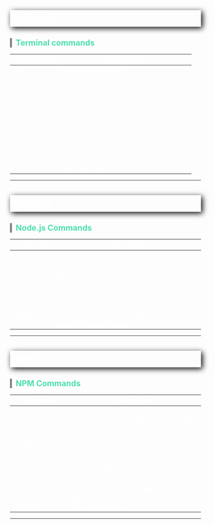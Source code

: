 <style>
    body {
        color: white;
    }
    h1, h3 {
         /* offset-x | offset-y | blur-radius | color */
        box-shadow: 4px 4px 15px black;
         /* top | right | bottom | left */
        padding: 5px 5px 5px 5px;
        font-weight: bold;
    }

    h2 {
        border-left: 5px solid grey;
        padding-left: 10px;
        color: #4EDFB0;
    }
</style>
# Terminal:
## Terminal commands
Commands          | Description 
-------           | -------
```pwd```         | Print current location
```ls```          | List all files and folders inside your directory
```cd [folder]``` | Change directory / folder
```cd ~```        | Change directory to ~
```cd ..```       | Go back to the parent folder
```mkdir [folder]```| Create directory / folder
```touch [file]```  | Create file
```rm [file]```     | Remove file
```rm *```          | Remove all files
```rm -r [folder]```| Remove all files
```clear```         | Clear terminal

---

# Node.js
## Node.js Commands

Commands            | Description 
-------             | -------
```node -v```       | Verify version installed
```which node```    | Where to find install of node
```node```          | Runs node
```node [file.js]```| Runs node file
```ctrl + c```      | Exits node
```nodemon app.js```| ```(Husk at installere nodemon først)``` Nodemon opdatere automatisk vores app.js server, hver gang vi opdatere koden.

---

# NPM
## NPM Commands
Commands            | Description 
-------             | ------- 
```which npm```     | Where to find install of NPM
```npm init```      | Initializes a Node.js application and creates a package.json file 
```npm install [package]```| Installs a Node.js package
```npm i [package]```   | Installs a Node.js package
```npm publish```       | Saves and uploads a package to the npm package community
```npm start```         | Runs your Node.js application
```npm stop```          | Quits the running application
```npm docs [package]```| Opens the documentation page for your specified package

---